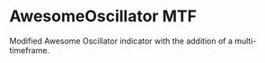 # AwesomeOscillator MTF

Modified Awesome Oscillator indicator with the addition of a multi-timeframe.
